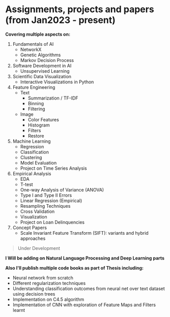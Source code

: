 # Assignments, projects and papers (from Jan2023 - present)

**Covering multiple aspects on:**
1. Fundamentals of AI
   - NetworkX
   - Genetic Algorithms
   - Markov Decision Process
2. Software Development in AI
   - Unsupervised Learning
3. Scientific Data Visualization
   - Interactive Visualizations in Python
4. Feature Engineering
   - Text
     - Summarization / TF-IDF
     - Binning
     - Filtering
   - Image
     - Color Features
     - Histogram
     - Filters
     - Restore
5. Machine Learning
   - Regression
   - Classification
   - Clustering
   - Model Evaluation
   - Project on Time Series Analysis
6. Empirical Analysis
   - EDA
   - T-test
   - One-way Analysis of Variance (ANOVA)
   - Type I and Type II Errors
   - Linear Regression (Empirical)
   - Resampling Techniques
   - Cross Validation
   - Visualization
   - Project on Loan Delinquencies
7. Concept Papers
    - Scale Invariant Feature Transform (SIFT): variants and hybrid approaches



>Under Development

**I Will be adding on Natural Language Processing and Deep Learning parts**


**Also I'll publish multiple code books as part of Thesis including:**
  - Neural network from scratch
  - Different regularization techniques
  - Understanding classification outcomes from neural net over text dataset using decision trees
  - Implementation on C4.5 algorithm
  - Implementation of CNN with exploration of Feature Maps and Filters learnt
